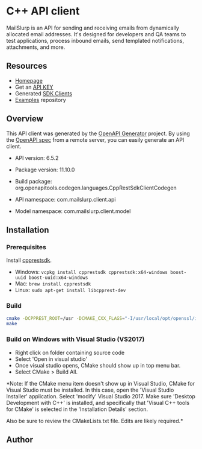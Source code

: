 # C++ API client

MailSlurp is an API for sending and receiving emails from dynamically allocated email addresses. It's designed for developers and QA teams to test applications, process inbound emails, send templated notifications, attachments, and more. 

## Resources
- [Homepage](https://www.mailslurp.com)
- Get an [API KEY](https://app.mailslurp.com/sign-up/)
- Generated [SDK Clients](https://www.mailslurp.com/docs/)
- [Examples](https://github.com/mailslurp/examples) repository


## Overview
This API client was generated by the [OpenAPI Generator](https://openapi-generator.tech) project. By using the [OpenAPI spec](https://openapis.org) from a remote server, you can easily generate an API client.

- API version: 6.5.2
- Package version: 11.10.0
- Build package: org.openapitools.codegen.languages.CppRestSdkClientCodegen

- API namespace: com.mailslurp.client.api
- Model namespace: com.mailslurp.client.model

## Installation

### Prerequisites

Install [cpprestsdk](https://github.com/Microsoft/cpprestsdk).

- Windows: `vcpkg install cpprestsdk cpprestsdk:x64-windows boost-uuid boost-uuid:x64-windows`
- Mac: `brew install cpprestsdk`
- Linux: `sudo apt-get install libcpprest-dev`

### Build

```sh
cmake -DCPPREST_ROOT=/usr -DCMAKE_CXX_FLAGS="-I/usr/local/opt/openssl/include" -DCMAKE_MODULE_LINKER_FLAGS="-L/usr/local/opt/openssl/lib"
make
```

### Build on Windows with Visual Studio (VS2017)

- Right click on folder containing source code
- Select 'Open in visual studio'
- Once visual studio opens, CMake should show up in top menu bar.
- Select CMake > Build All.

*Note: If the CMake menu item doesn't show up in Visual Studio, CMake
for Visual Studio must be installed. In this case, open the 'Visual Studio
Installer' application. Select 'modify' Visual Studio 2017. Make sure
'Desktop Development with C++' is installed, and specifically that 'Visual
C++ tools for CMake' is selected in the 'Installation Details' section.

Also be sure to review the CMakeLists.txt file. Edits are likely required.*

## Author



